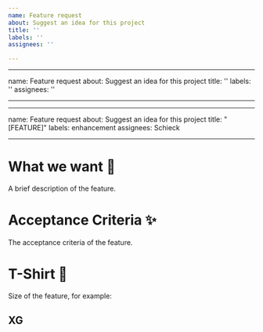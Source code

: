 ```yaml
---
name: Feature request
about: Suggest an idea for this project
title: ''
labels: ''
assignees: ''

---
```


---
name: Feature request
about: Suggest an idea for this project
title: ''
labels: ''
assignees: ''

---

---
name: Feature request
about: Suggest an idea for this project
title: "[FEATURE]"
labels: enhancement
assignees: Schieck

---

# What we want :telescope:
A brief description of the feature.

# Acceptance Criteria :sparkles: 
The acceptance criteria of the feature.

# T-Shirt :tshirt:
Size of the feature, for example:
## XG
